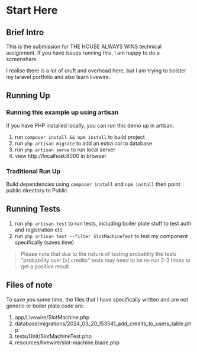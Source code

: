 # Start Here

## Brief Intro

This is the submission for THE HOUSE ALWAYS WINS technical assignment. If you have issues running this, I am happy to do a screenshare.

I realise there is a lot of cruft and overhead here, but I am trying to bolster my laravel portfolio and also learn livewire.

## Running Up

### Running this example up using artisan

If you have PHP installed locally, you can run this demo up in artisan.

1. run `composer install && npm install` to build project
2. run `php artisan migrate` to add an extra col to database
3. run `php artisan serve` to run local server
4. view http://localhost:8000 in browser

### Traditional Run Up

Build dependencies using `composer install` and `npm install` then point public directory to Public

## Running Tests

1. run `php artisan test` to run tests, including boiler plate stuff to test auth and registration etc
2. run `php artisan test --filter SlotMachineTest` to test my component specifically (saves time)

> Please note that due to the nature of testing probablity the tests "probability over [x] credits" tests may need to be re-run 2-3 times to get a positive result.

## Files of note

To save you some time, the files that I have specifically written and are not generic or boiler plate code are:

1. app/Livewire/SlotMachine.php
2. database/migrations/2024_03_20_153541_add_credits_to_users_table.php
3. tests/Unit/SlotMachineTest.php
4. resources/livewire/slot-machine.blade.php